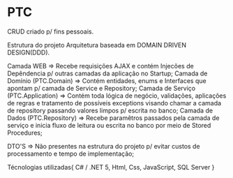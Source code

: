 # PTC

CRUD criado p/ fins pessoais. 

Estrutura do projeto
Arquitetura baseada em DOMAIN DRIVEN DESIGN(DDD).

Camada WEB => Recebe requisições AJAX e contém Injecões de Depêndencia p/ outras camadas da aplicação no Startup;
Camada de Domínio (PTC.Domain) => Contém entidades, enums e Interfaces que apontam p/ camada de Service e Repository;
Camada de Serviço (PTC.Application) => Contém toda lógica de negócio, validações, aplicações de regras e tratamento de possíveis exceptions visando chamar a camada de repository passando valores limpos p/ escrita no banco;
Camada de Dados (PTC.Repository) => Recebe paramêtros passados pela camada de serviço e inicia fluxo de leitura ou escrita no banco por meio de Stored Procedures;

DTO'S => Não presentes na estrutura do projeto p/ evitar custos de processamento e tempo de implementação;

 
Técnologias utilizadas{
  C# / .NET 5,
  Html,
  Css,
  JavaScript,
  SQL Server
}



